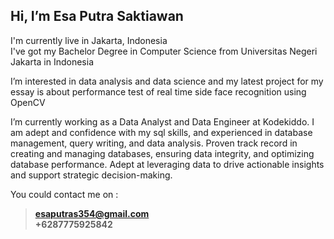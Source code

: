 ## Hi, I’m Esa Putra Saktiawan<br />

I'm currently live in Jakarta, Indonesia<br />
I've got my Bachelor Degree in Computer Science from Universitas Negeri Jakarta in Indonesia<br />

I’m interested in data analysis and data science and my latest project for my essay is about performance test of real time side face recognition using OpenCV

I’m currently working as a Data Analyst and Data Engineer at Kodekiddo. I am adept and confidence with my sql skills, and experienced in database management, query writing, and data analysis. Proven track record in creating and managing databases, ensuring data integrity, and optimizing database performance. Adept at leveraging data to drive actionable insights and support strategic decision-making.

You could contact me on :
  > **esaputras354@gmail.com** <br />
  > **+6287775925842**



<!---
esaputras/esaputras is a ✨ special ✨ repository because its `README.md` (this file) appears on your GitHub profile.
You can click the Preview link to take a look at your changes.
--->
